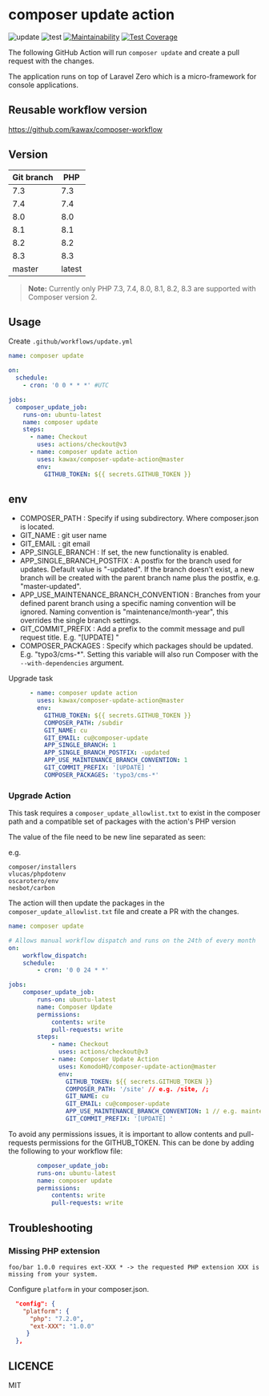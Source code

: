# composer update action

![update](https://github.com/kawax/composer-update-action/workflows/composer%20update/badge.svg)
![test](https://github.com/kawax/composer-update-action/workflows/test/badge.svg)
[![Maintainability](https://api.codeclimate.com/v1/badges/7a806f8e8f06017b9caf/maintainability)](https://codeclimate.com/github/kawax/composer-update-action/maintainability)
[![Test Coverage](https://api.codeclimate.com/v1/badges/7a806f8e8f06017b9caf/test_coverage)](https://codeclimate.com/github/kawax/composer-update-action/test_coverage)

The following GitHub Action will run `composer update` and create a pull request with the changes.

The application runs on top of Laravel Zero which is a micro-framework for console applications.

## Reusable workflow version
https://github.com/kawax/composer-workflow

## Version
| Git branch | PHP    |
|------------|--------|
| 7.3        | 7.3    |
| 7.4        | 7.4    |
| 8.0        | 8.0    |
| 8.1        | 8.1    |
| 8.2        | 8.2    |
| 8.3        | 8.3    |
| master     | latest |

> **Note:** Currently only PHP 7.3, 7.4, 8.0, 8.1, 8.2, 8.3 are supported with Composer version 2.

## Usage

Create `.github/workflows/update.yml`

```yaml
name: composer update

on:
  schedule:
    - cron: '0 0 * * *' #UTC

jobs:
  composer_update_job:
    runs-on: ubuntu-latest
    name: composer update
    steps:
      - name: Checkout
        uses: actions/checkout@v3
      - name: composer update action
        uses: kawax/composer-update-action@master
        env:
          GITHUB_TOKEN: ${{ secrets.GITHUB_TOKEN }}
```

## env
- COMPOSER_PATH : Specify if using subdirectory. Where composer.json is located.
- GIT_NAME : git user name
- GIT_EMAIL : git email
- APP_SINGLE_BRANCH : If set, the new functionality is enabled.
- APP_SINGLE_BRANCH_POSTFIX : A postfix for the branch used for updates. Default value is "-updated". If the branch doesn't exist, a new branch will be created with the parent branch name plus the postfix, e.g. "master-updated".
- APP_USE_MAINTENANCE_BRANCH_CONVENTION : Branches from your defined parent branch using a specific naming convention will be ignored. Naming convention is "maintenance/month-year", this overrides the single branch settings.
- GIT_COMMIT_PREFIX : Add a prefix to the commit message and pull request title. E.g. "[UPDATE] "
- COMPOSER_PACKAGES : Specify which packages should be updated. E.g. "typo3/cms-*". Setting this variable will also run Composer with the `--with-dependencies` argument.

Upgrade task
```yaml
      - name: composer update action
        uses: kawax/composer-update-action@master
        env:
          GITHUB_TOKEN: ${{ secrets.GITHUB_TOKEN }}
          COMPOSER_PATH: /subdir
          GIT_NAME: cu
          GIT_EMAIL: cu@composer-update
          APP_SINGLE_BRANCH: 1
          APP_SINGLE_BRANCH_POSTFIX: -updated
          APP_USE_MAINTENANCE_BRANCH_CONVENTION: 1
          GIT_COMMIT_PREFIX: '[UPDATE] '
          COMPOSER_PACKAGES: 'typo3/cms-*'
```

### Upgrade Action

This task requires a `composer_update_allowlist.txt` to exist in the composer path and a compatible set of packages
with the action's PHP version

The value of the file need to be new line separated as seen:

e.g.
```text
composer/installers
vlucas/phpdotenv
oscarotero/env
nesbot/carbon
```

The action will then update the packages in the `composer_update_allowlist.txt` file and create a PR with the changes.

```yaml
name: composer update

# Allows manual workflow dispatch and runs on the 24th of every month
on:
    workflow_dispatch:
    schedule:
        - cron: '0 0 24 * *'

jobs:
    composer_update_job:
        runs-on: ubuntu-latest
        name: Composer Update
        permissions:
            contents: write
            pull-requests: write
        steps:
            - name: Checkout
              uses: actions/checkout@v3
            - name: Composer Update Action
              uses: KomodoHQ/composer-update-action@master
              env:
                GITHUB_TOKEN: ${{ secrets.GITHUB_TOKEN }}
                COMPOSER_PATH: '/site' // e.g. /site, /;
                GIT_NAME: cu
                GIT_EMAIL: cu@composer-update
                APP_USE_MAINTENANCE_BRANCH_CONVENTION: 1 // e.g. maintenance/may-2024
                GIT_COMMIT_PREFIX: '[UPDATE] '
```

To avoid any permissions issues, it is important to allow contents and pull-requests permissions for the GITHUB_TOKEN. This can be done by adding the following to your workflow file:
```yaml
        composer_update_job:
        runs-on: ubuntu-latest
        name: composer update
        permissions:
            contents: write
            pull-requests: write
```

## Troubleshooting

### Missing PHP extension

```
foo/bar 1.0.0 requires ext-XXX * -> the requested PHP extension XXX is missing from your system.
```

Configure `platform` in your composer.json.

```json
  "config": {
    "platform": {
      "php": "7.2.0", 
      "ext-XXX": "1.0.0"
     }
  },
```

## LICENCE
MIT
